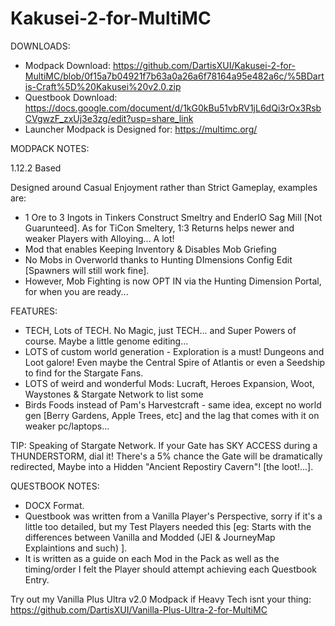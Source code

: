 ﻿# Kakusei-2-for-MultiMC

DOWNLOADS:

- Modpack Download: https://github.com/DartisXUI/Kakusei-2-for-MultiMC/blob/0f15a7b04921f7b63a0a26a6f78164a95e482a6c/%5BDartis-Craft%5D%20Kakusei%20v2.0.zip
- Questbook Download: https://docs.google.com/document/d/1kG0kBu51vbRV1jL6dQi3rOx3RsbCVgwzF_zxUj3e3zg/edit?usp=share_link
- Launcher Modpack is Designed for: https://multimc.org/

MODPACK NOTES:

1.12.2 Based

Designed around Casual Enjoyment rather than Strict Gameplay, examples are:
- 1 Ore to 3 Ingots in Tinkers Construct Smeltry and EnderIO Sag Mill [Not Guarunteed]. As for TiCon Smeltery, 1:3 Returns helps newer and weaker Players with Alloying... A lot!
- Mod that enables Keeping Inventory & Disables Mob Griefing
- No Mobs in Overworld thanks to Hunting DImensions Config Edit [Spawners will still work fine].
- However, Mob Fighting is now OPT IN via the Hunting Dimension Portal, for when you are ready...

FEATURES:

- TECH, Lots of TECH. No Magic, just TECH... and Super Powers of course. Maybe a little genome editing...
- LOTS of custom world generation - Exploration is a must! Dungeons and Loot galore! Even maybe the Central Spire of Atlantis or even a Seedship to find for the Stargate Fans.
- LOTS of weird and wonderful Mods: Lucraft, Heroes Expansion, Woot, Waystones & Stargate Network to list some
- Birds Foods instead of Pam's Harvestcraft - same idea, except no world gen [Berry Gardens, Apple Trees, etc] and the lag that comes with it on weaker pc/laptops...

TIP: Speaking of Stargate Network. If your Gate has SKY ACCESS during a THUNDERSTORM, dial it! There's a 5% chance the Gate will be dramatically redirected, Maybe into a Hidden "Ancient Repostiry Cavern"! [the loot!...].

QUESTBOOK NOTES:

- DOCX Format.
- Questbook was written from a Vanilla Player's Perspective, sorry if it's a little too detailed, but my Test Players needed this [eg: Starts with the differences between Vanilla and Modded (JEI & JourneyMap Explaintions and such) ].
- It is written as a guide on each Mod in the Pack as well as the timing/order I felt the Player should attempt achieving each Questbook Entry.

Try out my Vanilla Plus Ultra v2.0 Modpack if Heavy Tech isnt your thing: https://github.com/DartisXUI/Vanilla-Plus-Ultra-2-for-MultiMC

